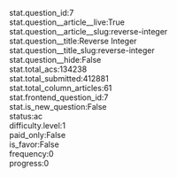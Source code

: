 stat.question_id:7  
stat.question__article__live:True  
stat.question__article__slug:reverse-integer  
stat.question__title:Reverse Integer  
stat.question__title_slug:reverse-integer  
stat.question__hide:False  
stat.total_acs:134238  
stat.total_submitted:412881  
stat.total_column_articles:61  
stat.frontend_question_id:7  
stat.is_new_question:False  
status:ac  
difficulty.level:1  
paid_only:False  
is_favor:False  
frequency:0  
progress:0  
